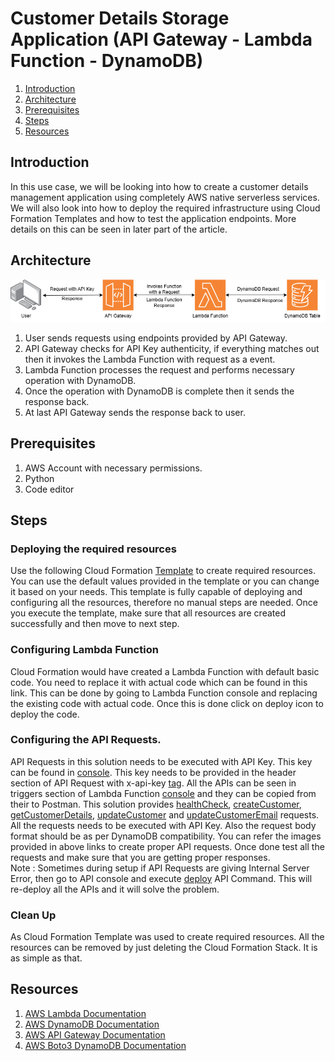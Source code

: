 # Customer Details Storage Application (API Gateway - Lambda Function - DynamoDB)

1. [Introduction](#introduction)
2. [Architecture](#architecture)
3. [Prerequisites](#prerequisites)
4. [Steps](#steps)
5. [Resources](#resources)

## Introduction
In this use case, we will be looking into how to create a customer details management application using completely AWS native serverless services. We will also look into how to deploy the required infrastructure using Cloud Formation Templates and how to test the application endpoints. More details on this can be seen in later part of the article. 

## Architecture
![Diagram](./Artifacts/Images/APIGateway_LambdaFunction_DynamoDB.drawio.png)  
1. User sends requests using endpoints provided by API Gateway.  
2. API Gateway checks for API Key authenticity, if everything matches out then it invokes the Lambda Function with request as a event.  
3. Lambda Function processes the request and performs necessary operation with DynamoDB.
4. Once the operation with DynamoDB is complete then it sends the response back. 
5. At last API Gateway sends the response back to user. 


## Prerequisites
1. AWS Account with necessary permissions.
2. Python
3. Code editor

## Steps
### Deploying the required resources
Use the following Cloud Formation [Template](./Cloud%20Formation%20Templates/CFT.yaml) to create required resources. You can use the default values provided in the template or you can change it based on your needs. This template is fully capable of deploying and configuring all the resources, therefore no manual steps are needed. Once you execute the template, make sure that all resources are created successfully and then move to next step.

### Configuring Lambda Function 
Cloud Formation would have created a Lambda Function with default basic code. You need to replace it with actual code which can be found in this link. This can be done by going to Lambda Function console and replacing the existing code with actual code. Once this is done click on deploy icon to deploy the code. 

### Configuring the API Requests. 
API Requests in this solution needs to be executed with API Key. This key can be found in [console](./Artifacts/Images/API%20Key%20Console.png). This key needs to be provided in the header section of API Request with x-api-key [tag](./Artifacts/Images/API%20Key%20PM.png). All the APIs can be seen in triggers section of Lambda Function [console](./Artifacts/Images/API%20Endpoints%20LFC.png) and they can be copied from their to Postman.  This solution provides [healthCheck](./Artifacts/Images/healthCheck.png), [createCustomer](./Artifacts/Images/createCustomer.png), [getCustomerDetails](./Artifacts/Images/getCustomer.png), [updateCustomer](./Artifacts/Images/updateCustomer.png) and [updateCustomerEmail](./Artifacts/Images/updateCustomerEmail.png) requests. All the requests needs to be executed with API Key. Also the request body format should be as per DynamoDB compatibility. You can refer the images provided in above links to create proper API requests. Once done test all the requests and make sure that you are getting proper responses.  
Note : Sometimes during setup if API Requests are giving Internal Server Error, then go to API console and execute [deploy](./Artifacts/Images/Deploy%20API.png) API Command. This will re-deploy all the APIs and it will solve the problem.   

### Clean Up
As Cloud Formation Template was used to create required resources. All the resources can be removed by just deleting the Cloud Formation Stack. It is as simple as that. 


## Resources
1. [AWS Lambda Documentation](https://docs.aws.amazon.com/lambda/latest/dg/welcome.html)
2. [AWS DynamoDB Documentation](https://docs.aws.amazon.com/amazondynamodb/latest/developerguide/Introduction.html)
3. [AWS API Gateway Documentation](https://docs.aws.amazon.com/apigateway/latest/developerguide/welcome.html)
4. [AWS Boto3 DynamoDB Documentation](https://boto3.amazonaws.com/v1/documentation/api/latest/reference/services/dynamodb.html)



